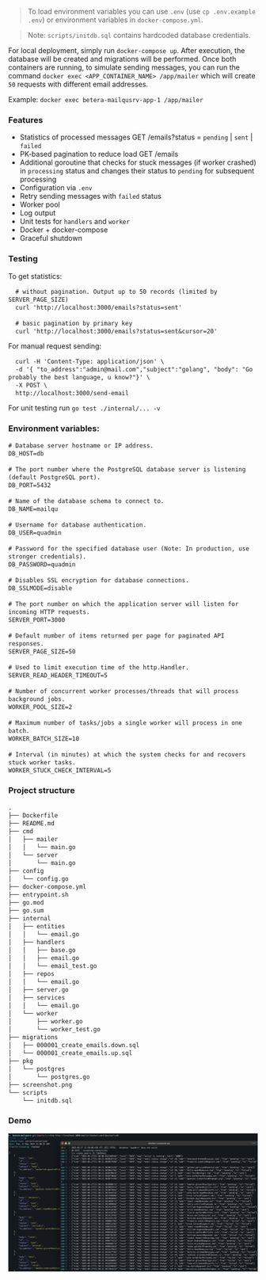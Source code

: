 > To load environment variables you can use `.env` (use `cp .env.example .env`) or environment variables in `docker-compose.yml`.

>
> Note: `scripts/initdb.sql` contains hardcoded database credentials.
>

For local deployment, simply run `docker-compose up`. After execution, the database will be created and migrations will be performed.
Once both containers are running, to simulate sending messages, you can run the command `docker exec <APP_CONTAINER_NAME> /app/mailer` which
will create `50` requests with different email addresses.

Example: `docker exec betera-mailqusrv-app-1 /app/mailer`

### Features

  - Statistics of processed messages GET /emails?status = `pending` | `sent` | `failed`
  - PK-based pagination to reduce load GET /emails
  - Additional goroutine that checks for stuck messages (if worker crashed) in `processing` status and changes their status to `pending` for subsequent processing
  - Configuration via `.env`
  - Retry sending messages with `failed` status
  - Worker pool
  - Log output
  - Unit tests for `handlers` and `worker`
  - Docker + docker-compose
  - Graceful shutdown

### Testing

To get statistics:

  ```
    # without pagination. Output up to 50 records (limited by SERVER_PAGE_SIZE)
    curl 'http://localhost:3000/emails?status=sent'

    # basic pagination by primary key
    curl 'http://localhost:3000/emails?status=sent&cursor=20'
  ```

For manual request sending:

  ```
    curl -H 'Content-Type: application/json' \
    -d '{ "to_address":"admin@mail.com","subject":"golang", "body": "Go probably the best language, u know?"}' \
    -X POST \
    http://localhost:3000/send-email
  ```

For unit testing run `go test ./internal/... -v`

### Environment variables:

```
# Database server hostname or IP address.
DB_HOST=db

# The port number where the PostgreSQL database server is listening (default PostgreSQL port).
DB_PORT=5432

# Name of the database schema to connect to.
DB_NAME=mailqu

# Username for database authentication.
DB_USER=quadmin

# Password for the specified database user (Note: In production, use stronger credentials).
DB_PASSWORD=quadmin

# Disables SSL encryption for database connections.
DB_SSLMODE=disable

# The port number on which the application server will listen for incoming HTTP requests.
SERVER_PORT=3000

# Default number of items returned per page for paginated API responses.
SERVER_PAGE_SIZE=50

# Used to limit execution time of the http.Handler.
SERVER_READ_HEADER_TIMEOUT=5

# Number of concurrent worker processes/threads that will process background jobs.
WORKER_POOL_SIZE=2

# Maximum number of tasks/jobs a single worker will process in one batch.
WORKER_BATCH_SIZE=10

# Interval (in minutes) at which the system checks for and recovers stuck worker tasks.
WORKER_STUCK_CHECK_INTERVAL=5
```

### Project structure

```
.
├── Dockerfile
├── README.md
├── cmd
│   ├── mailer
│   │   └── main.go
│   └── server
│       └── main.go
├── config
│   └── config.go
├── docker-compose.yml
├── entrypoint.sh
├── go.mod
├── go.sum
├── internal
│   ├── entities
│   │   └── email.go
│   ├── handlers
│   │   ├── base.go
│   │   ├── email.go
│   │   └── email_test.go
│   ├── repos
│   │   └── email.go
│   ├── server.go
│   ├── services
│   │   └── email.go
│   └── worker
│       ├── worker.go
│       └── worker_test.go
├── migrations
│   ├── 000001_create_emails.down.sql
│   └── 000001_create_emails.up.sql
├── pkg
│   └── postgres
│       └── postgres.go
├── screenshot.png
└── scripts
    └── initdb.sql
```

### Demo

<img src="screenshot.png" width="800">